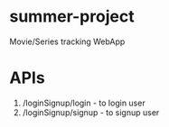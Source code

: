 # summer-project
Movie/Series tracking WebApp

# APIs

1. /loginSignup/login - to login user
2. /loginSignup/signup - to signup user
